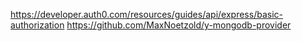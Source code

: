 https://developer.auth0.com/resources/guides/api/express/basic-authorization
https://github.com/MaxNoetzold/y-mongodb-provider
